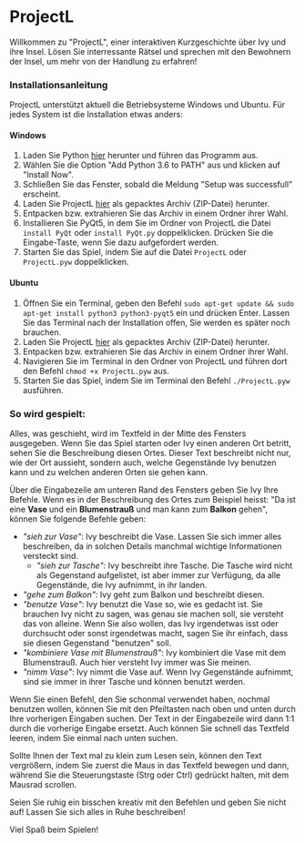 # ProjectL

Willkommen zu "ProjectL", einer interaktiven Kurzgeschichte über Ivy und ihre Insel. Lösen Sie interressante Rätsel und sprechen mit den Bewohnern der Insel, um mehr von der Handlung zu erfahren!

### Installationsanleitung

ProjectL unterstützt aktuell die Betriebsysteme Windows und Ubuntu. Für jedes System ist die Installation etwas anders:

#### Windows

1. Laden Sie Python [hier](https://www.python.org/ftp/python/3.6.1/python-3.6.1.exe) herunter und führen das Programm aus.
2. Wählen Sie die Option "Add Python 3.6 to PATH" aus und klicken auf "Install Now".
3. Schließen Sie das Fenster, sobald die Meldung "Setup was successfull" erscheint.
4. Laden Sie ProjectL [hier](https://github.com/ProjectL-Team/ProjectL/releases) als gepacktes Archiv (ZIP-Datei) herunter.
5. Entpacken bzw. extrahieren Sie das Archiv in einem Ordner ihrer Wahl.
6. Installieren Sie PyQt5, in dem Sie im Ordner von ProjectL die Datei `install PyQt` oder `install PyQt.py` doppelklicken. Drücken Sie die Eingabe-Taste, wenn Sie dazu aufgefordert werden.
7. Starten Sie das Spiel, indem Sie auf die Datei `ProjectL` oder `ProjectL.pyw` doppelklicken.

#### Ubuntu

1. Öffnen Sie ein Terminal, geben den Befehl `sudo apt-get update && sudo apt-get install python3 python3-pyqt5` ein und drücken Enter. Lassen Sie das Terminal nach der Installation offen, Sie werden es später noch brauchen.
2. Laden Sie ProjectL [hier](https://github.com/ProjectL-Team/ProjectL/releases) als gepacktes Archiv (ZIP-Datei) herunter.
3. Entpacken bzw. extrahieren Sie das Archiv in einem Ordner ihrer Wahl.
4. Navigieren Sie im Terminal in den Ordner von ProjectL und führen dort den Befehl `chmod +x ProjectL.pyw` aus.
5. Starten Sie das Spiel, indem Sie im Terminal den Befehl `./ProjectL.pyw` ausführen.

### So wird gespielt:

Alles, was geschieht, wird im Textfeld in der Mitte des Fensters ausgegeben. Wenn Sie das Spiel starten oder Ivy einen anderen Ort betritt, sehen Sie die Beschreibung diesen Ortes. Dieser Text beschreibt nicht nur, wie der Ort aussieht, sondern auch, welche Gegenstände Ivy benutzen kann und zu welchen anderen Orten sie gehen kann.

Über die Eingabezeile am unteren Rand des Fensters geben Sie Ivy Ihre Befehle. Wenn es in der Beschreibung des Ortes zum Beispiel heisst: "Da ist eine __Vase__ und ein __Blumenstrauß__ und man kann zum __Balkon__ gehen", können Sie folgende Befehle geben:

* _"sieh zur Vase"_: Ivy beschreibt die Vase. Lassen Sie sich immer alles beschreiben, da in solchen Details manchmal wichtige Informationen versteckt sind.
  * _"sieh zur Tasche"_: Ivy beschreibt ihre Tasche. Die Tasche wird nicht als Gegenstand aufgelistet, ist aber immer zur Verfügung, da alle Gegenstände, die Ivy aufnimmt, in ihr landen.
* _"gehe zum Balkon"_: Ivy geht zum Balkon und beschreibt diesen.
* _"benutze Vase"_: Ivy benutzt die Vase so, wie es gedacht ist. Sie brauchen Ivy nicht zu sagen, was genau sie machen soll, sie versteht das von alleine. Wenn Sie also wollen, das Ivy irgendetwas isst oder durchsucht oder sonst irgendetwas macht, sagen Sie ihr einfach, dass sie diesen Gegenstand "benutzen" soll.
* _"kombiniere Vase mit Blumenstrauß"_: Ivy kombiniert die Vase mit dem Blumenstrauß. Auch hier versteht Ivy immer was Sie meinen.
* _"nimm Vase"_: Ivy nimmt die Vase auf. Wenn Ivy Gegenstände aufnimmt, sind sie immer in ihrer Tasche und können benutzt werden.

Wenn Sie einen Befehl, den Sie schonmal verwendet haben, nochmal benutzen wollen, können Sie mit den Pfeiltasten nach oben und unten durch Ihre vorherigen Eingaben suchen. Der Text in der Eingabezeile wird dann 1:1 durch die vorherige Eingabe ersetzt. Auch können Sie schnell das Textfeld leeren, indem Sie einmal nach unten suchen.

Sollte Ihnen der Text mal zu klein zum Lesen sein, können den Text vergrößern, indem Sie zuerst die Maus in das Textfeld bewegen und dann, während Sie die Steuerungstaste (Strg oder Ctrl) gedrückt halten, mit dem Mausrad scrollen.

Seien Sie ruhig ein bisschen kreativ mit den Befehlen und geben Sie nicht auf! Lassen Sie sich alles in Ruhe beschreiben!

Viel Spaß beim Spielen!
